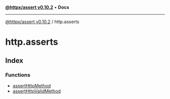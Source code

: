[**@httpx/assert v0.10.2**](../README.md) • **Docs**

***

[@httpx/assert v0.10.2](../README.md) / http.asserts

# http.asserts

## Index

### Functions

- [assertHttpMethod](functions/assertHttpMethod.md)
- [assertHttpValidMethod](functions/assertHttpValidMethod.md)

